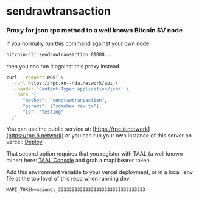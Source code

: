 # sendrawtransaction
### Proxy for json rpc method to a well known Bitcoin SV node

If you normally run this command against your own node:
```bash
bitcoin-cli sendrawtransaction 01000...
```
then you can run it against this proxy instead.

```bash
curl --request POST \
  --url https://rpc.xn--nda.network/api \
  --header 'Content-Type: application/json' \
  --data '{
      "method": "sendrawtransaction",
      "params": ["somehex raw tx"],
      "id": "testing"
  }'
  ```

You can use the public service at: [https://rpc.ö.network](https://rpc.ö.network) or you can run your own instance of this server on vercel:
[Deploy](https://vercel.app)

That second option requires that you register with TAAL (a well known miner) here: [TAAL Console](https://console.taal.com) and grab a mapi bearer token.

Add this environment variable to your vercel deployment, or in a local .env file at the top level of this repo when running dev.

`MAPI_TOKEN=mainnet_33333333333333333333333333333333`
